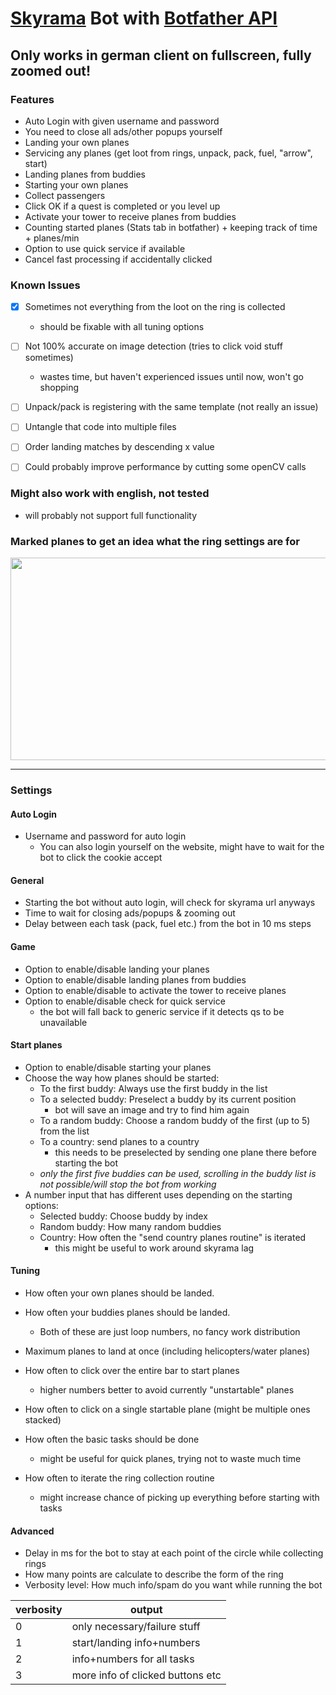 # [Skyrama](https://www.skyrama.com/) Bot with [Botfather API](https://botfather.io/)

## Only works in german client on fullscreen, fully zoomed out!

### Features

* Auto Login with given username and password
* You need to close all ads/other popups yourself
* Landing your own planes
* Servicing any planes (get loot from rings, unpack, pack, fuel, "arrow", start)
* Landing planes from buddies
* Starting your own planes
* Collect passengers
* Click OK if a quest is completed or you level up
* Activate your tower to receive planes from buddies
* Counting started planes (Stats tab in botfather) + keeping track of time + planes/min
* Option to use quick service if available
* Cancel fast processing if accidentally clicked

### Known Issues

- [x] Sometimes not everything from the loot on the ring is collected 
    * should be fixable with all tuning options

- [ ] Not 100% accurate on image detection (tries to click void stuff sometimes)
    * wastes time, but haven't experienced issues until now, won't go shopping
- [ ] Unpack/pack is registering with the same template (not really an issue)
- [ ] Untangle that code into multiple files
- [ ] Order landing matches by descending x value
- [ ] Could probably improve performance by cutting some openCV calls


### Might also work with english, not tested
* will probably not support full functionality

### Marked planes to get an idea what the ring settings are for
<img src="https://i.ibb.co/CHFhN7X/marks.png" width="580" height="324" />

----

### Settings
#### Auto Login
* Username and password for auto login
    * You can also login yourself on the website, might have to wait for the bot to click the cookie accept

#### General
* Starting the bot without auto login, will check for skyrama url anyways
* Time to wait for closing ads/popups & zooming out
* Delay between each task (pack, fuel etc.) from the bot in 10 ms steps

#### Game
* Option to enable/disable landing your planes
* Option to enable/disable landing planes from buddies
* Option to enable/disable to activate the tower to receive planes
* Option to enable/disable check for quick service
    * the bot will fall back to generic service if it detects qs to be unavailable

#### Start planes
* Option to enable/disable starting your planes
* Choose the way how planes should be started:
    * To the first buddy: Always use the first buddy in the list
    * To a selected buddy: Preselect a buddy by its current position
        * bot will save an image and try to find him again
    * To a random buddy: Choose a random buddy of the first (up to 5) from the list
    * To a country: send planes to a country
        * this needs to be preselected by sending one plane there before starting the bot
    * _only the first five buddies can be used, scrolling in the buddy list is not possible/will stop the bot from working_
* A number input that has different uses depending on the starting options:
    * Selected buddy: Choose buddy by index
    * Random buddy: How many random buddies
    * Country: How often the "send country planes routine" is iterated
        * this might be useful to work around skyrama lag

#### Tuning
* How often your own planes should be landed.
* How often your buddies planes should be landed.
    * Both of these are just loop numbers, no fancy work distribution

* Maximum planes to land at once (including helicopters/water planes)
* How often to click over the entire bar to start planes
    * higher numbers better to avoid currently "unstartable" planes
* How often to click on a single startable plane (might be multiple ones stacked)
* How often the basic tasks should be done
    * might be useful for quick planes, trying not to waste much time
* How often to iterate the ring collection routine
    * might increase chance of picking up everything before starting with tasks

#### Advanced
* Delay in ms for the bot to stay at each point of the circle while collecting rings
* How many points are calculate to describe the form of the ring
* Verbosity level: How much info/spam do you want while running the bot

verbosity|output
---------------|-------
0|only necessary/failure stuff
1|start/landing info+numbers
2|info+numbers for all tasks
3|more info of clicked buttons etc